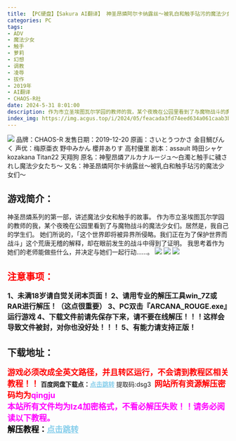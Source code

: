 ```yaml
---
title: 【PC硬盘】【Sakura AI翻译】 神圣昂燐阿尔卡纳露丝～被乳白和触手玷污的魔法少女们～／神聖昂燐アルカナルージュ～白濁と触手に穢されし魔法少女たち～
categories: PC
tags:
- ADV
- 魔法少女
- 触手
- 萝莉
- 幻想
- 调教
- 凌辱
- 拔作
- 2019年
- AI翻译
- CHAOS-R社
date: 2024-5-31 8:01:00
description: 作为市立圣埃图瓦尔学园的教师的我，某个夜晚在公园里看到了与魔物战斗的魔法少女们。居然是，我自己的学生们。她们所说的，「这个世界即将被异界所侵略。我们正在为了保护世界而战斗」这个荒唐无稽的解释，却在眼前发生的战斗中得到了证明。我思考着作为她们的老师能做些什么，并决定与她们一起行动……。
index_img: https://img.acgus.top/i/2024/05/feacada3fd74eed634a061caab3b1093.webp
---
```

![](https://img.acgus.top/i/2024/05/feacada3fd74eed634a061caab3b1093.webp)
品牌：CHAOS-R
发售日期：2019-12-20
原画：さいとうつかさ 金目鯛ぴんく
声优：梅原亜衣 野中みかん 櫻井ありす 高村優里
剧本：assault 時田シャケ kozakana Titan22 天翔狗
原名：神聖昂燐アルカナルージュ～白濁と触手に穢されし魔法少女たち～
又名：神圣昂燐阿尔卡纳露丝～被乳白和触手玷污的魔法少女们～

## 游戏简介： 
神圣昂燐系列的第一部，讲述魔法少女和触手的故事。
作为市立圣埃图瓦尔学园的教师的我，某个夜晚在公园里看到了与魔物战斗的魔法少女们。居然是，我自己的学生们。
她们所说的，「这个世界即将被异界所侵略。我们正在为了保护世界而战斗」这个荒唐无稽的解释，却在眼前发生的战斗中得到了证明。
我思考着作为她们的老师能做些什么，并决定与她们一起行动……。
![](https://img.acgus.top/i/2024/05/9a103b4e0d425aec9c1bad950d3dd3d8.webp)
![](https://img.acgus.top/i/2024/05/6bdfce3b3d30f7e6dcc6aaa8a46c9702.webp)
![](https://img.acgus.top/i/2024/05/4e7a4c73eb40d3c432830f2c64478420.webp)





## <font color=#FF0000 >注意事项：</font>
<font size=3><b>1、未满18岁请自觉关闭本页面！
2、请用专业的解压工具win_7Z或RAR进行解压！（这点很重要）
3、PC双击『ARCANA_ROUGE.exe』运行游戏
4、下载文件前请先保存下来，请不要在线解压！！！这样会导致文件被封，对你也没好处！！！
5、有能力请支持正版！</b></font>

## 下载地址：
<font color=#FF0000 size=4>**游戏必须改成全英文路径，并且转区运行，不会请到教程区相关教程！！**</font>
<b>百度网盘下载点：</b><a href="https://pan.baidu.com/s/1NpKZAlymry4U6RIIfSq9VA?pwd=dsg3" style="color: #87CEEB;"><b>点击跳转</b></a> 提取码:dsg3
<a style="padding: 0" href="https://post.qingju.org/AD/"><img style="max-width:100%" src="https://img.acgus.top/i/2024/07/478f689b8021d8d499ab43d21acf137a.gif" alt=""></a>
<b><font color=#FF0000 size=4>网站所有资源解压密码均为</b></font><b><font color=#FF00FF size=4>qingju</font><font color=#FF0000 ></font></b><br><b><font color=#FF00FF size=4>本站所有文件均为lz4加密格式，不看必解压失败！！请务必阅读以下教程。</b></font><br><b><font color=#000 size=4>解压教程：</b><a href="https://post.qingju.org/tutorial/000/" style="color: #87CEEB;"><b>点击跳转</b></a>